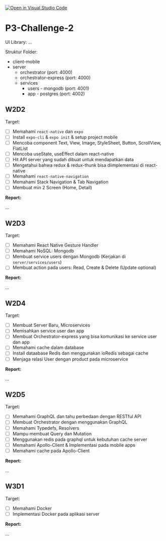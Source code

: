 [![Open in Visual Studio Code](https://classroom.github.com/assets/open-in-vscode-718a45dd9cf7e7f842a935f5ebbe5719a5e09af4491e668f4dbf3b35d5cca122.svg)](https://classroom.github.com/online_ide?assignment_repo_id=10887874&assignment_repo_type=AssignmentRepo)
# P3-Challenge-2

UI Library: ...

Struktur Folder:

- client-mobile
- server
  - orchestrator (port: 4000)
  - orchestrator-express (port: 4000)
  - services
    - users - mongodb (port: 4001)
    - app - postgres (port: 4002)

## W2D2

Target:

- [ ] Memahami `react-native` dan `expo`
- [ ] Install `expo-cli` & `expo init` & setup project mobile
- [ ] Mencoba component Text, View, Image, StyleSheet, Button, ScrollView, FlatList
- [ ] Mencoba useState, useEffect dalam react-native
- [ ] Hit API server yang sudah dibuat untuk mendapatkan data
- [ ] Mengetahui bahwa redux & redux-thunk bisa diimplementasi di react-native
- [ ] Memahami `react-native-navigation`
- [ ] Memahami Stack Navigation & Tab Navigation
- [ ] Membuat min 2 Screen (Home, Detail)

**Report:**

...

## W2D3

Target:

- [ ] Memahami React Native Gesture Handler
- [ ] Memahami NoSQL: Mongodb
- [ ] Membuat service users dengan Mongodb (Kerjakan di `server/services/users`)
- [ ] Membuat action pada users: Read, Create & Delete (Update optional)

**Report:**

...

## W2D4

Target:

- [ ] Membuat Server Baru, Microservices
- [ ] Memisahkan service user dan app
- [ ] Membuat Orchestrator-express yang bisa komunikasi ke service user dan app
- [ ] Memahami cache dalam database
- [ ] Install dataabase Redis dan menggunakan ioRedis sebagai cache
- [ ] Menjaga relasi User dengan product pada microservice

**Report:**

...

## W2D5

Target:

- [ ] Memahami GraphQL dan tahu perbedaan dengan RESTful API
- [ ] Membuat Orchestrator dengan menggunakan GraphQL
- [ ] Memahami Typedefs, Resolvers
- [ ] Mampu membuat Query dan Mutation
- [ ] Menggunakan redis pada graphql untuk kebutuhan cache server
- [ ] Memahami Apollo-Client & Implementasi pada mobile apps
- [ ] Memahami cache pada Apollo-Client

**Report:**

...

## W3D1

Target:

- [ ] Memahami Docker
- [ ] Implementasi Docker pada aplikasi server

**Report:**

...
